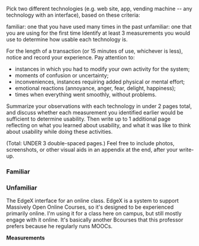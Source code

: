 Pick two different technologies (e.g. web site, app, vending machine -- any technology with an interface), based on these criteria:

familiar: one that you have used many times in the past
unfamiliar: one that you are using for the first time
Identify at least 3 measurements you would use to determine how usable each technology is.

For the length of a transaction (or 15 minutes of use, whichever is less), notice and record your experience. Pay attention to:

- instances in which you had to modify your own activity for the system;
- moments of confusion or uncertainty;
- inconveniences, instances requiring added physical or mental effort;
- emotional reactions (annoyance, anger, fear, delight, happiness);
- times when everything went smoothly, without problems.

Summarize your observations with each technology in under 2 pages total, and discuss whether each measurement you identified earlier would be sufficient to determine usability. Then write up to 1 additional page reflecting on what you learned about usability, and what it was like to think about usability while doing these activities.

(Total: UNDER 3 double-spaced pages.) Feel free to include photos, screenshots, or other visual aids in an appendix at the end, after your write-up.

### Familiar

### Unfamiliar
The EdgeX interface for an online class. EdgeX is a system to support Massively Open Online Courses, so it's designed to be experienced primarily online. I'm using it for a class here on campus, but still mostly engage with it online. It's basically another Bcourses that this professor prefers because he regularly runs MOOCs.

**Measurements**
